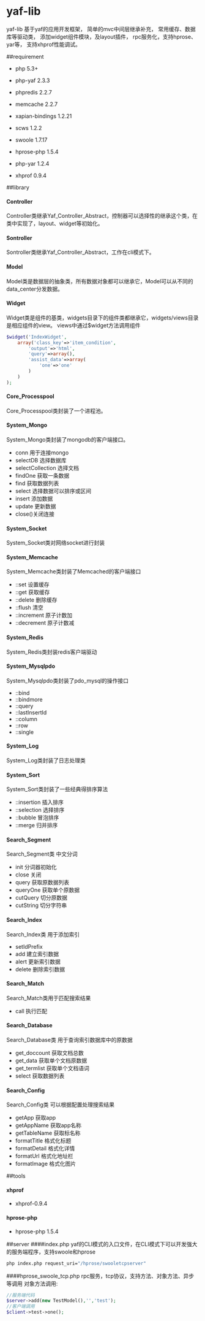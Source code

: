 # yaf-lib

yaf-lib 基于yaf的应用开发框架，
简单的mvc中间层继承补充，
常用缓存、数据库等驱动类，
添加widget组件模块，及layout插件，
rpc服务化，支持hprose、yar等，
支持xhprof性能调试。

##requirement

- php 5.3+

- php-yaf 2.3.3
- phpredis 2.2.7
- memcache 2.2.7
- xapian-bindings 1.2.21
- scws 1.2.2
- swoole 1.7.17
- hprose-php 1.5.4
- php-yar 1.2.4
- xhprof 0.9.4

##library

#### Controller
Controller类继承Yaf_Controller_Abstract，控制器可以选择性的继承这个类，在类中实现了，layout、widget等初始化。

#### Sontroller
Sontroller类继承Yaf_Controller_Abstract，工作在cli模式下。

#### Model
Model类是数据层的抽象类，所有数据对象都可以继承它，Model可以从不同的data_center分发数据。

#### Widget
Widget类是组件的基类，widgets目录下的组件类都继承它，widgets/views目录是相应组件的view。
views中通过$widget方法调用组件
```php
$widget('IndexWidget',
    array('class_key'=>'item_condition',
        'output'=>'html',
        'query'=>array(),
        'assist_data'=>array(
            'one'=>'one'
        )
    )
);
```
#### Core_Processpool
Core_Processpool类封装了一个进程池。

#### System_Mongo
System_Mongo类封装了mongodb的客户端接口。
* conn 用于连接mongo
* selectDB 选择数据库
* selectCollection 选择文档
* findOne 获取一条数据
* find 获取数据列表
* select 选择数据可以排序或区间
* insert 添加数据
* update 更新数据
* close()关闭连接

#### System_Socket
System_Socket类对网络socket进行封装

#### System_Memcache
System_Memcache类封装了Memcached的客户端接口
  * ::set 设置缓存
  * ::get 获取缓存
  * ::delete 删除缓存
  * ::flush 清空
  * ::increment 原子计数加
  * ::decrement 原子计数减

#### System_Redis
System_Redis类封装redis客户端驱动

#### System_Mysqlpdo
System_Mysqlpdo类封装了pdo_mysql的操作接口
  * ::bind
  * ::bindmore
  * ::query
  * ::lastInsertId
  * ::column
  * ::row
  * ::single

#### System_Log
System_Log类封装了日志处理类

#### System_Sort
System_Sort类封装了一些经典得排序算法
  * ::insertion 插入排序
  * ::selection 选择排序
  * ::bubble    冒泡排序
  * ::merge     归并排序

#### Search_Segment
Search_Segment类 中文分词
 * init         分词器初始化
 * close        关闭
 * query        获取原数据列表
 * queryOne     获取单个原数据
 * cutQuery     切分原数据
 * cutString    切分字符串

#### Search_Index
Search_Index类 用于添加索引
  * setIdPrefix
  * add         建立索引数据
  * alert       更新索引数据
  * delete      删除索引数据

#### Search_Match
Search_Match类用于匹配搜索结果
  * call    执行匹配

#### Search_Database
Search_Database类 用于查询索引数据库中的原数据
  * get_doccount    获取文档总数
  * get_data        获取单个文档原数据
  * get_termlist    获取单个文档语词
  * select          获取数据列表

#### Search_Config
Search_Config类 可以根据配置处理搜索结果
 * getApp       获取app
 * getAppName   获取app名称
 * getTableName 获取标名称
 * formatTitle  格式化标题
 * formatDetail 格式化详情
 * formatUrl    格式化地址栏
 * formatImage  格式化图片

##tools
#### xhprof
- xhprof-0.9.4

#### hprose-php
- hprose-php 1.5.4

##server
####index.php
yaf的CLI模式的入口文件，在CLI模式下可以开发强大的服务端程序，支持swoole和hprose
~~~sh
php index.php request_uri="/hprose/swooletcpserver"
~~~
####hprose_swoole_tcp.php
rpc服务，tcp协议，支持方法、对象方法、异步等调用
对象方法调用:
```php
//服务端代码
$server->add(new TestModel(),'','test');
//客户端调用
$client->test->one();
```


